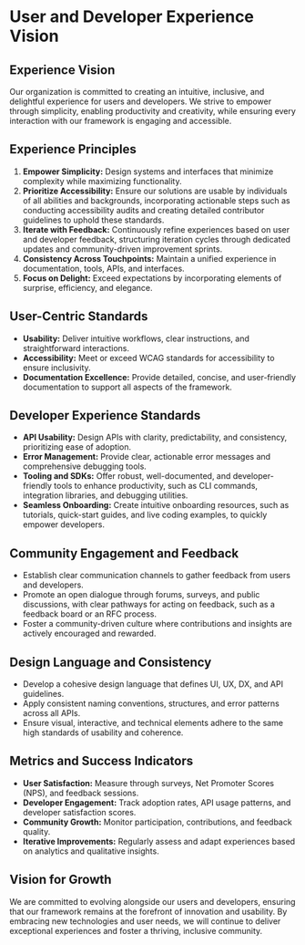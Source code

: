 # User and Developer Experience Vision

## **Experience Vision**

Our organization is committed to creating an intuitive, inclusive, and delightful experience for users and developers. We strive to empower through simplicity, enabling productivity and creativity, while ensuring every interaction with our framework is engaging and accessible.

## **Experience Principles**

1. **Empower Simplicity:** Design systems and interfaces that minimize complexity while maximizing functionality.
2. **Prioritize Accessibility:** Ensure our solutions are usable by individuals of all abilities and backgrounds, incorporating actionable steps such as conducting accessibility audits and creating detailed contributor guidelines to uphold these standards.
3. **Iterate with Feedback:** Continuously refine experiences based on user and developer feedback, structuring iteration cycles through dedicated updates and community-driven improvement sprints.
4. **Consistency Across Touchpoints:** Maintain a unified experience in documentation, tools, APIs, and interfaces.
5. **Focus on Delight:** Exceed expectations by incorporating elements of surprise, efficiency, and elegance.

## **User-Centric Standards**

- **Usability:** Deliver intuitive workflows, clear instructions, and straightforward interactions.
- **Accessibility:** Meet or exceed WCAG standards for accessibility to ensure inclusivity.
- **Documentation Excellence:** Provide detailed, concise, and user-friendly documentation to support all aspects of the framework.

## **Developer Experience Standards**

- **API Usability:** Design APIs with clarity, predictability, and consistency, prioritizing ease of adoption.
- **Error Management:** Provide clear, actionable error messages and comprehensive debugging tools.
- **Tooling and SDKs:** Offer robust, well-documented, and developer-friendly tools to enhance productivity, such as CLI commands, integration libraries, and debugging utilities.
- **Seamless Onboarding:** Create intuitive onboarding resources, such as tutorials, quick-start guides, and live coding examples, to quickly empower developers.

## **Community Engagement and Feedback**

- Establish clear communication channels to gather feedback from users and developers.
- Promote an open dialogue through forums, surveys, and public discussions, with clear pathways for acting on feedback, such as a feedback board or an RFC process.
- Foster a community-driven culture where contributions and insights are actively encouraged and rewarded.

## **Design Language and Consistency**

- Develop a cohesive design language that defines UI, UX, DX, and API guidelines.
- Apply consistent naming conventions, structures, and error patterns across all APIs.
- Ensure visual, interactive, and technical elements adhere to the same high standards of usability and coherence.

## **Metrics and Success Indicators**

- **User Satisfaction:** Measure through surveys, Net Promoter Scores (NPS), and feedback sessions.
- **Developer Engagement:** Track adoption rates, API usage patterns, and developer satisfaction scores.
- **Community Growth:** Monitor participation, contributions, and feedback quality.
- **Iterative Improvements:** Regularly assess and adapt experiences based on analytics and qualitative insights.

## **Vision for Growth**

We are committed to evolving alongside our users and developers, ensuring that our framework remains at the forefront of innovation and usability. By embracing new technologies and user needs, we will continue to deliver exceptional experiences and foster a thriving, inclusive community.

